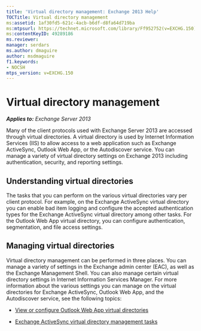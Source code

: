 ```yaml
---
title: 'Virtual directory management: Exchange 2013 Help'
TOCTitle: Virtual directory management
ms:assetid: 1af30fd5-621c-4acb-b6df-d8fa64d719ba
ms:mtpsurl: https://technet.microsoft.com/library/Ff952752(v=EXCHG.150)
ms:contentKeyID: 49289186
ms.reviewer: 
manager: serdars
ms.author: dmaguire
author: msdmaguire
f1.keywords:
- NOCSH
mtps_version: v=EXCHG.150
---
```


# Virtual directory management

_**Applies to:** Exchange Server 2013_

Many of the client protocols used with Exchange Server 2013 are accessed through virtual directories. A virtual directory is used by Internet Information Services (IIS) to allow access to a web application such as Exchange ActiveSync, Outlook Web App, or the Autodiscover service. You can manage a variety of virtual directory settings on Exchange 2013 including authentication, security, and reporting settings.

## Understanding virtual directories

The tasks that you can perform on the various virtual directories vary per client protocol. For example, on the Exchange ActiveSync virtual directory you can enable bad item logging and configure the accepted authentication types for the Exchange ActiveSync virtual directory among other tasks. For the Outlook Web App virtual directory, you can configure authentication, segmentation, and file access settings.

## Managing virtual directories

Virtual directory management can be performed in three places. You can manage a variety of settings in the Exchange admin center (EAC), as well as the Exchange Management Shell. You can also manage certain virtual directory settings in Internet Information Services Manager. For more information about the various settings you can manage on the virtual directories for Exchange ActiveSync, Outlook Web App, and the Autodiscover service, see the following topics:

- [View or configure Outlook Web App virtual directories](view-or-configure-outlook-web-app-virtual-directories-exchange-2013-help.md)

- [Exchange ActiveSync virtual directory management tasks](exchange-activesync-virtual-directory-management-tasks-exchange-2013-help.md)
